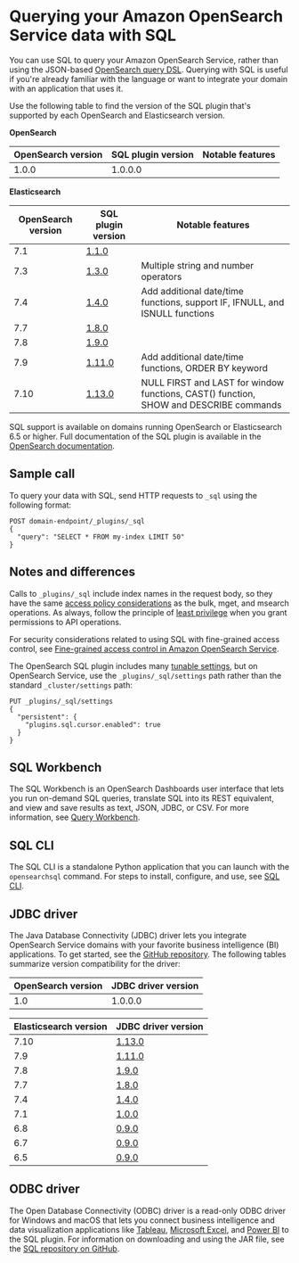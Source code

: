 # Querying your Amazon OpenSearch Service data with SQL<a name="sql-support"></a>

You can use SQL to query your Amazon OpenSearch Service, rather than using the JSON\-based [OpenSearch query DSL](https://opensearch.org/docs/opensearch/query-dsl/full-text/)\. Querying with SQL is useful if you're already familiar with the language or want to integrate your domain with an application that uses it\.

Use the following table to find the version of the SQL plugin that's supported by each OpenSearch and Elasticsearch version\.


**OpenSearch**  

| OpenSearch version | SQL plugin version | Notable features | 
| --- | --- | --- | 
| 1\.0\.0 |  1\.0\.0\.0  |  | 


**Elasticsearch**  

| OpenSearch version | SQL plugin version | Notable features | 
| --- | --- | --- | 
|  7\.1  | [1\.1\.0](https://github.com/opendistro-for-elasticsearch/sql/releases/tag/v1.1.0.0) |  | 
|  7\.3  | [1\.3\.0](https://github.com/opendistro-for-elasticsearch/sql/releases/tag/v1.3.0.0) | Multiple string and number operators | 
| 7\.4 |  [1\.4\.0](https://github.com/opendistro-for-elasticsearch/sql/releases/tag/v1.4.0.0)  | Add additional date/time functions, support IF, IFNULL, and ISNULL functions | 
| 7\.7 |  [1\.8\.0](https://github.com/opendistro-for-elasticsearch/sql/releases/tag/v1.8.0.0)  |  | 
| 7\.8 |  [1\.9\.0](https://github.com/opendistro-for-elasticsearch/sql/releases/tag/v1.9.0.0)  |  | 
| 7\.9 |  [1\.11\.0](https://github.com/opendistro-for-elasticsearch/sql/releases/tag/v1.11.0.0)  | Add additional date/time functions, ORDER BY keyword | 
|  7\.10  | [1\.13\.0](https://github.com/opendistro-for-elasticsearch/sql/releases/tag/v1.13.0.0) | NULL FIRST and LAST for window functions, CAST\(\) function, SHOW and DESCRIBE commands | 

SQL support is available on domains running OpenSearch or Elasticsearch 6\.5 or higher\. Full documentation of the SQL plugin is available in the [OpenSearch documentation](https://opensearch.org/docs/search-plugins/sql/index/)\.

## Sample call<a name="sql-sample"></a>

To query your data with SQL, send HTTP requests to `_sql` using the following format:

```
POST domain-endpoint/_plugins/_sql
{
  "query": "SELECT * FROM my-index LIMIT 50"
}
```

## Notes and differences<a name="sql-diff"></a>

Calls to `_plugins/_sql` include index names in the request body, so they have the same [access policy considerations](ac.md#ac-advanced) as the bulk, mget, and msearch operations\. As always, follow the principle of [least privilege](https://docs.aws.amazon.com/IAM/latest/UserGuide/best-practices.html#grant-least-privilege) when you grant permissions to API operations\.

For security considerations related to using SQL with fine\-grained access control, see [Fine\-grained access control in Amazon OpenSearch Service](fgac.md)\.

The OpenSearch SQL plugin includes many [tunable settings](https://opensearch.org/docs/search-plugins/sql/settings/), but on OpenSearch Service, use the `_plugins/_sql/settings` path rather than the standard `_cluster/settings` path:

```
PUT _plugins/_sql/settings
{
  "persistent": {
    "plugins.sql.cursor.enabled": true
  }
}
```

## SQL Workbench<a name="workbench"></a>

The SQL Workbench is an OpenSearch Dashboards user interface that lets you run on\-demand SQL queries, translate SQL into its REST equivalent, and view and save results as text, JSON, JDBC, or CSV\. For more information, see [Query Workbench](https://opensearch.org/docs/search-plugins/sql/workbench/)\.

## SQL CLI<a name="cli"></a>

The SQL CLI is a standalone Python application that you can launch with the `opensearchsql` command\. For steps to install, configure, and use, see [SQL CLI](https://opensearch.org/docs/search-plugins/sql/cli/)\.

## JDBC driver<a name="jdbc-driver"></a>

The Java Database Connectivity \(JDBC\) driver lets you integrate OpenSearch Service domains with your favorite business intelligence \(BI\) applications\. To get started, see the [GitHub repository](https://github.com/opensearch-project/sql/tree/main/sql-jdbc)\. The following tables summarize version compatibility for the driver:


| OpenSearch version | JDBC driver version | 
| --- | --- | 
| 1\.0 | 1\.0\.0\.0 | 


| Elasticsearch version | JDBC driver version | 
| --- | --- | 
| 7\.10 | [1\.13\.0](https://d3g5vo6xdbdb9a.cloudfront.net/downloads/elasticsearch-clients/opendistro-sql-jdbc/opendistro-sql-jdbc-1.13.0.0.jar) | 
| 7\.9 | [1\.11\.0](https://d3g5vo6xdbdb9a.cloudfront.net/downloads/elasticsearch-clients/opendistro-sql-jdbc/opendistro-sql-jdbc-1.11.0.0.jar) | 
| 7\.8 | [1\.9\.0](https://d3g5vo6xdbdb9a.cloudfront.net/downloads/elasticsearch-clients/opendistro-sql-jdbc/opendistro-sql-jdbc-1.9.0.0.jar) | 
| 7\.7 | [1\.8\.0](https://d3g5vo6xdbdb9a.cloudfront.net/downloads/elasticsearch-clients/opendistro-sql-jdbc/opendistro-sql-jdbc-1.8.0.0.jar) | 
| 7\.4 | [1\.4\.0](https://d3g5vo6xdbdb9a.cloudfront.net/downloads/elasticsearch-clients/opendistro-sql-jdbc/opendistro-sql-jdbc-1.4.0.0.jar) | 
| 7\.1 | [1\.0\.0](https://d3g5vo6xdbdb9a.cloudfront.net/downloads/elasticsearch-clients/opendistro-sql-jdbc/opendistro-sql-jdbc-1.0.0.0.jar) | 
| 6\.8 | [0\.9\.0](https://d3g5vo6xdbdb9a.cloudfront.net/downloads/elasticsearch-clients/opendistro-sql-jdbc/opendistro-sql-jdbc-0.9.0.0.jar) | 
| 6\.7 | [0\.9\.0](https://d3g5vo6xdbdb9a.cloudfront.net/downloads/elasticsearch-clients/opendistro-sql-jdbc/opendistro-sql-jdbc-0.9.0.0.jar) | 
| 6\.5 | [0\.9\.0](https://d3g5vo6xdbdb9a.cloudfront.net/downloads/elasticsearch-clients/opendistro-sql-jdbc/opendistro-sql-jdbc-0.9.0.0.jar) | 

## ODBC driver<a name="odbc"></a>

The Open Database Connectivity \(ODBC\) driver is a read\-only ODBC driver for Windows and macOS that lets you connect business intelligence and data visualization applications like [Tableau](https://github.com/opensearch-project/sql/blob/main/sql-odbc/docs/user/tableau_support.md), [Microsoft Excel](https://github.com/opensearch-project/sql/blob/main/sql-odbc/docs/user/microsoft_excel_support.md), and [Power BI](https://github.com/opensearch-project/sql/blob/main/sql-odbc/docs/user/power_bi_support.md) to the SQL plugin\. For information on downloading and using the JAR file, see the [SQL repository on GitHub](https://github.com/opensearch-project/sql/tree/main/sql-odbc)\.
